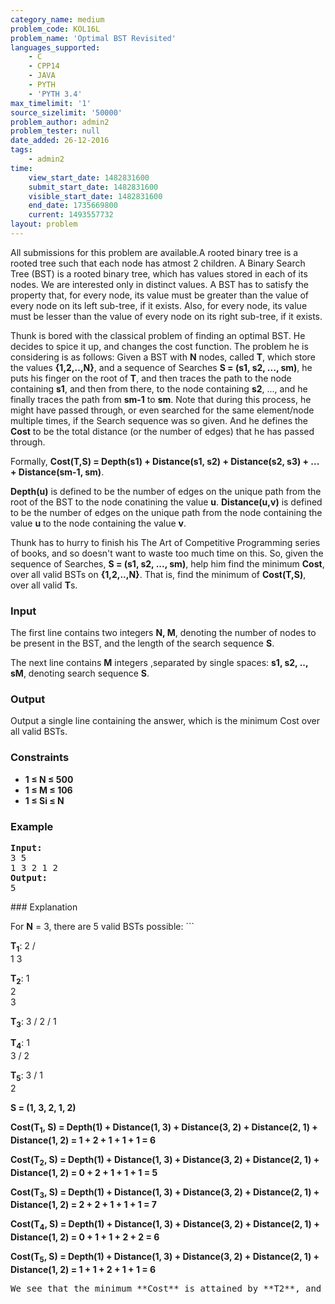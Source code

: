 ```yaml
---
category_name: medium
problem_code: KOL16L
problem_name: 'Optimal BST Revisited'
languages_supported:
    - C
    - CPP14
    - JAVA
    - PYTH
    - 'PYTH 3.4'
max_timelimit: '1'
source_sizelimit: '50000'
problem_author: admin2
problem_tester: null
date_added: 26-12-2016
tags:
    - admin2
time:
    view_start_date: 1482831600
    submit_start_date: 1482831600
    visible_start_date: 1482831600
    end_date: 1735669800
    current: 1493557732
layout: problem
---
```

All submissions for this problem are available.A rooted binary tree is a rooted tree such that each node has atmost 2 children. A Binary Search Tree (BST) is a rooted binary tree, which has values stored in each of its nodes. We are interested only in distinct values. A BST has to satisfy the property that, for every node, its value must be greater than the value of every node on its left sub-tree, if it exists. Also, for every node, its value must be lesser than the value of every node on its right sub-tree, if it exists.

Thunk is bored with the classical problem of finding an optimal BST. He decides to spice it up, and changes the cost function. The problem he is considering is as follows: Given a BST with **N** nodes, called **T**, which store the values **{1,2,..,N}**, and a sequence of Searches **S = (s1, s2, ..., sm)**, he puts his finger on the root of **T**, and then traces the path to the node containing **s1**, and then from there, to the node containing **s2**, ..., and he finally traces the path from **sm-1** to **sm**. Note that during this process, he might have passed through, or even searched for the same element/node multiple times, if the Search sequence was so given. And he defines the **Cost** to be the total distance (or the number of edges) that he has passed through.

Formally, **Cost(T,S) = Depth(s1) + Distance(s1, s2) + Distance(s2, s3) + ... + Distance(sm-1, sm)**.

**Depth(u)** is defined to be the number of edges on the unique path from the root of the BST to the node conatining the value **u**. **Distance(u,v)** is defined to be the number of edges on the unique path from the node containing the value **u** to the node containing the value **v**.

Thunk has to hurry to finish his The Art of Competitive Programming series of books, and so doesn't want to waste too much time on this. So, given the sequence of Searches, **S = (s1, s2, ..., sm)**, help him find the minimum **Cost**, over all valid BSTs on **{1,2,..,N}**. That is, find the minimum of **Cost(T,S)**, over all valid **T**s.

### Input

The first line contains two integers **N, M**, denoting the number of nodes to be present in the BST, and the length of the search sequence **S**.

The next line contains **M** integers ,separated by single spaces: **s1, s2, .., sM**, denoting search sequence **S**.

### Output

Output a single line containing the answer, which is the minimum Cost over all valid BSTs.

### Constraints

- **1 ≤ N ≤ 500**
- **1 ≤ M ≤ 106**
- **1 ≤ Si ≤ N**

### Example

<pre><b>Input:</b>
<tt>3 5
1 3 2 1 2</tt>
<b>Output:</b>
<tt>5</tt>
</pre>### Explanation

For **N** = 3, there are 5 valid BSTs possible: ```

<b>T<sub>1</sub></b>:
       2
      /  \
    1    3



<b>T<sub>2</sub></b>:
    1
      \
       2
         \
          3



<b>T<sub>3</sub></b>:
        3
       /
    2
   /
 1


<b>T<sub>4</sub></b>:
       1
         \
          3
         /
       2   



<b>T<sub>5</sub></b>:
        3
       /
     1
       \
         2

<b>S = (1, 3, 2, 1, 2)</b>

<b>Cost(T<sub>1</sub>, S) = Depth(1) + Distance(1, 3) + Distance(3, 2) + Distance(2, 1) + Distance(1, 2)
                     = 1 + 2 + 1 + 1 + 1 = 6

Cost(T<sub>2</sub>, S) = Depth(1) + Distance(1, 3) + Distance(3, 2) + Distance(2, 1) + Distance(1, 2)
                     = 0 + 2 + 1 + 1 + 1 = 5

Cost(T<sub>3</sub>, S) = Depth(1) + Distance(1, 3) + Distance(3, 2) + Distance(2, 1) + Distance(1, 2)
                     = 2 + 2 + 1 + 1 + 1 = 7

Cost(T<sub>4</sub>, S) = Depth(1) + Distance(1, 3) + Distance(3, 2) + Distance(2, 1) + Distance(1, 2)
                     = 0 + 1 + 1 + 2 + 2 = 6

Cost(T<sub>5</sub>, S) = Depth(1) + Distance(1, 3) + Distance(3, 2) + Distance(2, 1) + Distance(1, 2)
                     = 1 + 1 + 2 + 1 + 1 = 6</b>
<pre>We see that the minimum **Cost** is attained by **T2**, and it is **5**. Hence the answer is **5**.
